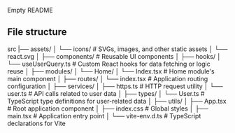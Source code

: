 Empty README

## File structure

src
|── assets/
│ └── icons/ # SVGs, images, and other static assets
│ └── react.svg
│
├── components/ # Reusable UI components
│
├── hooks/
│ └── useUserQuery.ts # Custom React hooks for data fetching or logic reuse
│
├── modules/
│ └── Home/
│ └── Index.tsx # Home module's main component
│
├── routes/
│ └── index.tsx # Application routing configuration
│
├── services/
│ ├── https.ts # HTTP request utility
│ └── user.ts # API calls related to user data
│
├── types/
│ └── User.ts # TypeScript type definitions for user-related data
│
├── utils/
│ ├── App.tsx # Root application component
│ ├── index.css # Global styles
│ ├── main.tsx # Application entry point
│ └── vite-env.d.ts # TypeScript declarations for Vite
